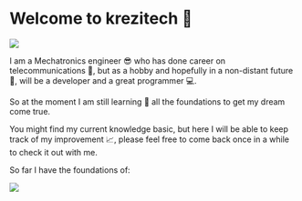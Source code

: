 # Welcome to krezitech :wave: 

![ ](http://4.bp.blogspot.com/-fVxTHe30Hgo/TxwTO4Lm-CI/AAAAAAAAAbU/7-bDK3Yby6U/s1600/Fondochicofinalfinal.jpg "Krezitech")

I am a Mechatronics engineer :sunglasses: who has done career on telecommunications :iphone:, but as a hobby and hopefully in a non-distant future :crystal_ball:, will be a developer and a great programmer :computer:. 

So at the moment I am still learning :blue_book: all the foundations to get my dream come true.

You might find my current knowledge basic, but here I will be able to keep track of my improvement :chart_with_upwards_trend:, please feel free to come back once in a while to check it out with me.

So far I have the foundations of:

![ ](https://www.dropbox.com/s/z1yf7ezl987aadk/todos.png?dl=0 "Lenguajes")
